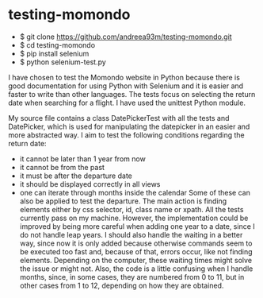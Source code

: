 # testing-momondo

- $ git clone https://github.com/andreea93m/testing-momondo.git
- $ cd testing-momondo
- $ pip install selenium
- $ python selenium-test.py

I have chosen to test the Momondo website in Python because there is good documentation for using Python with Selenium and it is easier and faster to write than other languages. The tests focus on selecting the return date when searching for a flight. I have used the unittest Python module.

My source file contains a class DatePickerTest with all the tests and DatePicker, which is used for manipulating the datepicker in an easier and more abstracted way. I aim to test the following conditions regarding the return date:
- it cannot be later than 1 year from now
- it cannot be from the past
- it must be after the departure date
- it should be displayed correctly in all views
- one can iterate through months inside the calendar
Some of these can also be applied to test the departure. The main action is finding elements either by css selector, id, class name or xpath. All the tests currently pass on my machine. However, the implementation could be improved by being more careful when adding one year to a date, since I do not handle leap years. I should also handle the waiting in a better way, since now it is only added because otherwise commands seem to be executed too fast and, because of that, errors occur, like not finding elements. Depending on the computer, these waiting times might solve the issue or might not. Also, the code is a little confusing when I handle months, since, in some cases, they are numbered from 0 to 11, but in other cases from 1 to 12, depending on how they are obtained.
